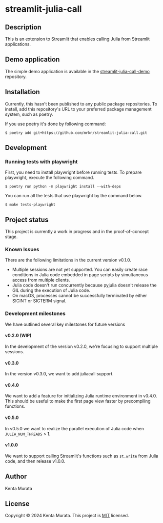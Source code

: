 # streamlit-julia-call

## Description

This is an extension to Streamlit that enables calling Julia from Streamlit applications.

## Demo application

The simple demo application is available in the [streamlit-julia-call-demo](https://github.com/mrkn/streamlit-julia-call-demo) repository.

## Installation

Currently, this hasn't been published to any public package repositories.
To install, add this repository's URL to your preferred package management system, such as poetry.

If you use poetry it's done by following command:

```
$ poetry add git+https://github.com/mrkn/streamlit-julia-call.git
```

## Development

### Running tests with playwright

First, you need to install playwright before running tests.  To prepare playwright, execute the following command.

```
$ poetry run python -m playwright install --with-deps
```

You can run all the tests that use playwright by the command below.

```
$ make tests-playwright
```

## Project status

This project is currently a work in progress and in the proof-of-concept stage.

### Known Issues

There are the following limitations in the current version v0.1.0.

- Multiple sessions are not yet supported. You can easily create race conditions in Julia code embedded in page scripts by simultaneous access from multiple clients.
- Julia code doesn't run concurrently because pyjulia doesn't release the GIL during the execution of Julia code.
- On macOS, processes cannot be successfully terminated by either SIGINT or SIGTERM signal.

### Development milestones

We have outlined several key milestones for future versions

#### v0.2.0 (WIP)

In the development of the version v0.2.0, we're focusing to support multiple sessions.

#### v0.3.0

In the version v0.3.0, we want to add juliacall support.

#### v0.4.0

We want to add a feature for initializing Julia runtime environment in v0.4.0. This should be useful to make the first page view faster by precompiling functions.

#### v0.5.0

In v0.5.0 we want to realize the parallel execution of Julia code when `JULIA_NUM_THREADS` > 1.

#### v1.0.0

We want to support calling Streamlit's functions such as `st.write` from Julia code, and then release v1.0.0.

## Author

Kenta Murata

## License

Copyright &copy; 2024 Kenta Murata.
This project is [MIT](LICENSE.txt) licensed.
